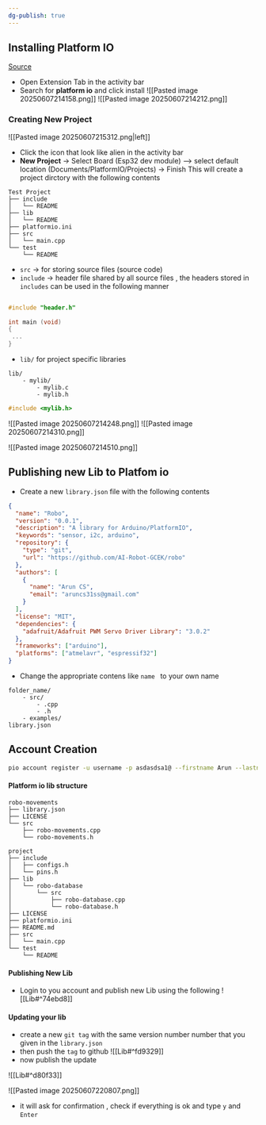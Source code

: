 ```yaml
---
dg-publish: true
---
```


## Installing Platform IO
[Source](https://docs.platformio.org/en/latest/integration/ide/pioide.html)

- Open Extension Tab in the activity bar 
- Search for **platform io** and click install 
![[Pasted image 20250607214158.png]]
![[Pasted image 20250607214212.png]]

### Creating New Project 
![[Pasted image 20250607215312.png|left]]
- Click the icon that look like alien in the activity bar 
- **New Project** -> Select Board (Esp32 dev module) --> select default location (Documents/PlatformIO/Projects) -> Finish
This will create a project dirctory with the following contents
```
Test Project
├── include
│   └── README
├── lib
│   └── README
├── platformio.ini
├── src
│   └── main.cpp
└── test
    └── README
```

- `src` -> for storing source files (source code) 
- `include` -> header file shared by all source files , 
the headers stored in `includes` can be used in the following manner 
```c

#include "header.h"

int main (void)
{
 ...
}
```
- `lib/` for project specific libraries 
```
lib/
	- mylib/
		- mylib.c
		- mylib.h 
```

```c
#include <mylib.h>

```


![[Pasted image 20250607214248.png]]
![[Pasted image 20250607214310.png]]


![[Pasted image 20250607214510.png]]

## Publishing new Lib to Platfom io
- Create a new `library.json` file with the following contents

```json
{
  "name": "Robo",
  "version": "0.0.1",
  "description": "A library for Arduino/PlatformIO",
  "keywords": "sensor, i2c, arduino",
  "repository": {
    "type": "git",
    "url": "https://github.com/AI-Robot-GCEK/robo"
  },
  "authors": [
    {
      "name": "Arun CS",
      "email": "aruncs31ss@gmail.com"
    }
  ],
  "license": "MIT",
  "dependencies": {
    "adafruit/Adafruit PWM Servo Driver Library": "3.0.2"
  },
  "frameworks": ["arduino"],
  "platforms": ["atmelavr", "espressif32"]
}

```
- Change the appropriate  contens like `name ` to your own name 

```
folder_name/
	- src/
		- .cpp
		- .h
	- examples/ 
library.json
```

## Account Creation
```bash
pio account register -u username -p asdasdsa1@ --firstname Arun --lastname CS
```

#### Platform io lib structure 
```
robo-movements
├── library.json
├── LICENSE
└── src
    ├── robo-movements.cpp
    └── robo-movements.h
```


```
project
├── include
│   ├── configs.h
│   └── pins.h
├── lib
│   └── robo-database
│       └── src
│           ├── robo-database.cpp
│           └── robo-database.h
├── LICENSE
├── platformio.ini
├── README.md
├── src
│   └── main.cpp
└── test
    └── README
```


#### Publishing New Lib 

- Login to you account  and  publish new Lib using the following 
![[Lib#^74ebd8]]

#### Updating your lib 
- create a new `git tag` with the same version number number that you given in the `library.json` 
- then push the `tag` to github 
![[Lib#^fd9329]]
- now publish the update 

![[Lib#^d80f33]]

![[Pasted image 20250607220807.png]]
- it will ask for confirmation , check if everything is ok and type `y` and `Enter`
